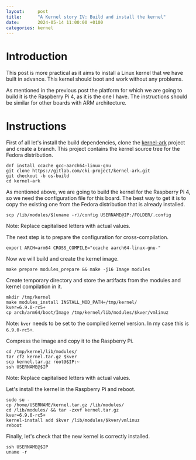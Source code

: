 ```yaml
---
layout:     post
title:      "A Kernel story IV: Build and install the kernel"
date:       2024-05-14 11:00:00 +0100
categories: kernel
---
```


# Introduction

This post is more practical as it aims to install a Linux kernel that we have built in advance. This kernel should boot and work without any problems.

As mentioned in the previous post the platform for which we are going to build it is the Raspberry Pi 4, as it is the one I have. The instructions should be similar for other boards with ARM architecture.

# Instructions

First of all let's install the build dependencies, clone the [kernel-ark](https://gitlab.com/cki-project/kernel-ark) project and create a branch. This project contains the kernel source tree for the Fedora distribution.

```console
dnf install ccache gcc-aarch64-linux-gnu
git clone https://gitlab.com/cki-project/kernel-ark.git
git checkout -b os-build
cd kernel-ark
```

As mentioned above, we are going to build the kernel for the Raspberry Pi 4, so we need the configuration file for this board. The best way to get it is to copy the existing one from the Fedora distribution that is already installed.

```console
scp /lib/modules/$(uname -r)/config USERNAME@IP:/FOLDER/.config
```

Note: Replace capitalised letters with actual values.

The next step is to prepare the configuration for cross-compilation.

```console
export ARCH=arm64 CROSS_COMPILE="ccache aarch64-linux-gnu-"
```

Now we will build and create the kernel image.

```console
make prepare modules_prepare && make -j16 Image modules
```

Create temporary directory and store the artifacts from the modules and kernel compilation in it.

```console
mkdir /tmp/kernel
make modules_install INSTALL_MOD_PATH=/tmp/kernel/
kver=6.9.0-rc5+
cp arch/arm64/boot/Image /tmp/kernel/lib/modules/$kver/vmlinuz
```

Note: `kver` needs to be set to the compiled kernel version. In my case this is `6.9.0-rc5+`.

Compress the image and copy it to the Raspberry Pi.

```console
cd /tmp/kernel/lib/modules/
tar cfz kernel.tar.gz $kver
scp kernel.tar.gz root@$IP:~
ssh USERNAME@$IP
```

Note: Replace capitalised letters with actual values.

Let's install the kernel in the Raspberry Pi and reboot.

```console
sudo su -
cp /home/USERNAME/kernel.tar.gz /lib/modules/
cd /lib/modules/ && tar -zxvf kernel.tar.gz
kver=6.9.0-rc5+
kernel-install add $kver /lib/modules/$kver/vmlinuz
reboot
```

Finally, let's check that the new kernel is correctly installed.

```console
ssh USERNAME@$IP
uname -r
```
